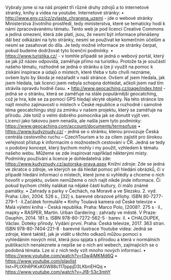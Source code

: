 Vybraly jsme si na náš projekt tři různé druhy zdrojů a to internetové stranky, knihy a videa na youtube.
Internetové stránky:
• http://www.env.cz/cz/zvlaste_chranena_uzemi - jde o webové stránky Ministerstva životního prostředí, tedy ministerstva, které se tematicky hodí k námi zpracovávanému tématu. Tento web je pod licencí Creative Commons a jediná omezení, která zde platí, jsou, že nesmí být informace přenášeny dál bez odkázání na tyto stránky, nesmí se používat ke komerčním účelům a nesmí se zasahovat do díla. Je tedy možné informace ze stránky čerpat, pokud budeme dodržovat tyto licenční podmínky.
• https://www.turistika.cz/ - v tomhle případě se jedná o webový portál, který se jak již název odpovídá, zaměřuje přímo na turistiku. Protože ta je součástí našeho tématu, rozhodně se jedná o stránku a lze ji využít na pomoc k získání inspirace a údajů o místech, které třeba v tuto chvíli neznáme, ovšem bylo by škoda je nezařadit v naší stránce. Ovšem ať jsem hledala, jak jsem hledala, tak licenci jsem nebyla schopna dohledat, ačkoli jsem nad tím strávila opravdu hodně času.
• http://www.geocaching.cz/page/index.html - jedná se o stránku, která se zaměřuje na stále populárnější geocatching, což je hra, kde se za pomocí GPS hledají skryté objekty. Na této stránce lze najít mnoho zajímavostí o místech v České republice a rozhodně i samotné téma geocatchingu stojí za zmínku v našem projektu, který se zaměřuje na přírodu. Jde totiž o velmi dobrého pomocníka jak se donutit vyjít ven. Licenci jako takovou jsem nenašla, ale našla jsem tyto podmínky: https://www.geocaching.com/account/documents/termsofuse
• https://www.kudyznudy.cz/ - jedná se o stránku, kterou provozuje Česká centrála cestovního ruchu – CzechTourism a to za cílem zajistit pro širokou veřejnost přístup k informacím o možnostech cestování v ČR. Jedná se tedy o podobný koncept, který bychom mohly i my použít, vzhledem k tématu našeho webu. Můžeme se zde inspirovat například některými místy. Podmínky používání a licence je dohledatelná zde: https://www.kudyznudy.cz/autorska-prava.aspx
Knižní zdroje:
Zde se jedná ve zkratce o zdroje, ve kterých se dá hledat pomoc při hledání obrázků, či v případě hledání informací o místech, které jsme si vyhlédly a chceme o nich hovořit v projektu, ovšem nemůžeme o nich najít nikde jinde informace. Či pokud bychom chtěly nalákat na nějaké části kultury, či málo známé památky.
• Zahrady a parky v Čechách, na Moravě a ve Slezsku. 2. vyd. Praha: Libri, 2004. 526 s., [32] s. barevné obrazové přílohy. ISBN 80-7277-279-1 · il.Začátek formuláře
• Knihy Toulavá kamera od České televize
• Malá výletní kniha - Česká republika. Praha: Marco Polo, [2008?. 275 s · il., mapky
• RASPER, Martin. Urban Gardering : zahrady ve městě. V Praze: Dauphin, 2014. 181 s. ISBN 978-80-7272-562-5 · barev. il.
• CHALOUPEK, Václav. Doteky přírody. Vydání první. Praha: Česká televize, 2017. 363 stran. ISBN 978-80-7404-221-8 · barevné ilustrace
Youtube videa:
Jedná se zdroje, které taktéž, jak je vidět u těchto odkazů můžou pomoci s vyhledáním nových míst, která jsou spjata s přírodou a která v normálních publikacích nenaleznete a nepíše se o nich ani webech, zajímajících se o podobná témata. Lze si z nich tedy vzít mnoho nových informací.
• https://www.youtube.com/watch?v=t3w4jMKMd6Q
• https://www.youtube.com/playlist list=PLtXlh6PIKxKGW88c117pppjD3LKbnEHQq
• https://www.youtube.com/watch?v=Jf8-53c3mhY
